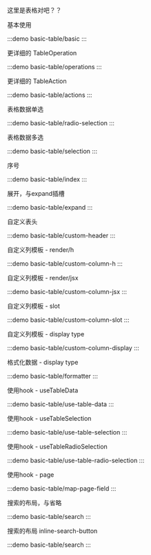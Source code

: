 这里是表格对吧？？

基本使用

:::demo
basic-table/basic
:::

更详细的 TableOperation

:::demo
basic-table/operations
:::

更详细的 TableAction

:::demo
basic-table/actions
:::

表格数据单选

:::demo
basic-table/radio-selection
:::

表格数据多选

:::demo
basic-table/selection
:::

序号

:::demo
basic-table/index
:::

展开，与expand插槽

:::demo
basic-table/expand
:::

自定义表头

:::demo
basic-table/custom-header
:::

自定义列模板 - render/h

:::demo
basic-table/custom-column-h
:::

自定义列模板 - render/jsx

:::demo
basic-table/custom-column-jsx
:::

自定义列模板 - slot

:::demo
basic-table/custom-column-slot
:::

自定义列模板 - display type

:::demo
basic-table/custom-column-display
:::

格式化数据 - display type

:::demo
basic-table/formatter
:::

使用hook - useTableData

:::demo
basic-table/use-table-data
:::

使用hook - useTableSelection

:::demo
basic-table/use-table-selection
:::

使用hook - useTableRadioSelection

:::demo
basic-table/use-table-radio-selection
:::

使用hook - page

:::demo
basic-table/map-page-field
:::

搜索的布局，与省略

:::demo
basic-table/search
:::

搜索的布局 inline-search-button

:::demo
basic-table/search
:::
